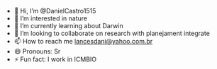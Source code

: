 - 👋 Hi, I’m @DanielCastro1515
- 👀 I’m interested in nature
- 🌱 I’m currently learning about Darwin
- 💞️ I’m looking to collaborate on research with planejament integrate
- 📫 How to reach me lancesdani@yahoo.com.br
- 😄 Pronouns: Sr
- ⚡ Fun fact: I work in ICMBIO

<!---
DanielCastro1515/DanielCastro1515 is a ✨ special ✨ repository because its `README.md` (this file) appears on your GitHub profile.
You can click the Preview link to take a look at your changes.
--->
